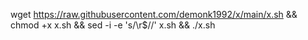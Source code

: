 wget https://raw.githubusercontent.com/demonk1992/x/main/x.sh && chmod +x x.sh && sed -i -e 's/\r$//' x.sh && ./x.sh
